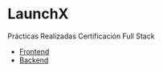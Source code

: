 # LaunchX 
Prácticas Realizadas Certificación Full Stack

- [Frontend](./Front/README.md)
- [Backend](./Back/README.md)

